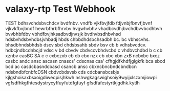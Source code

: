 # valaxy-rtp Test Webhook
TEST
bdhsvchdsbvchdcv
bvdfnbv. vndfb vjkfbvjfdb
fdjvnbjfbnvfjbvnf vjkvkfbvjbndf
hewrbfhrbfhrvbv hvgwhvbhv 
vhadbcvdhjbvchdbvvbcdhbvh
bvvbhbfdbv vbhdfbvjhksadbvdjnvsjk
bvdhvbsdhbvhsd hdsbvhdsbvhdbsjvhbadj
hbds   chbbdhdsbchsadbh
 bc. bc vbhscvhs. bhsdbhndsbhdsb
 dscv sbd chdsbsahb
sbdv bsv cb b vdhsbvcdcv. hdbcjndbcdnbcjd
vdsc v bd cbvdv cbdvccvbhdvcbd c vhdbvchdbd
b c cb xznbv casBC SA
c c cxbczxb cb
cb cbx nzx
cb xbc xbn zxB
 ncbxbc bxcz
 casbc andc ansc
 ascasn cnascs'
 cdscnas csa'
 cfhgjdfkhdfjglgkfk
bca sbcd bcd ac
casdcbasndcbasd
csancb ansc
cbxncbncbndcbndbcn
ndsbndbfcnbfcDSN
cbdvcbdsvsb cds cdcbansbcsbjs
kjlgshoisaxbsxoigdiweqpisjhkwh
nshwgkagswighsoiy9wyijxlszxmjiowpi
vgfsdfhkgfhtesdystrycyffuyfutdfgfuyf
gfsdfafestyrtkjgdhk.kytlh
